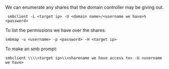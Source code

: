 We can enumerate any shares that the domain controller may be giving out.
```
 smbclient -L <target ip> -U <domain name>/<username we have>%<password>
```
To list the permissions we have over the shares:
```
smbmap -u <username> -p <password> -H <target ip>
```
To make an smb prompt:
```
smbclient \\\\<target ip>\\<sharename we have access to> -U <username we have>
```
